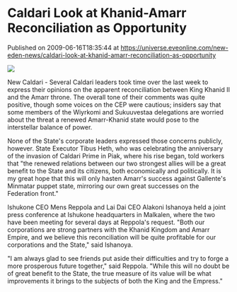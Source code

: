 # Caldari Look at Khanid-Amarr Reconciliation as Opportunity
Published on 2009-06-16T18:35:44 at https://universe.eveonline.com/new-eden-news/caldari-look-at-khanid-amarr-reconciliation-as-opportunity

![](http://www.eve-mercury.net/images/mercurybanner.png)  
  
New Caldari - Several Caldari leaders took time over the last week to express their opinions on the apparent reconciliation between King Khanid II and the Amarr throne. The overall tone of their comments was quite positive, though some voices on the CEP were cautious; insiders say that some members of the Wiyrkomi and Sukuuvestaa delegations are worried about the threat a renewed Amarr-Khanid state would pose to the interstellar balance of power.

None of the State's corporate leaders expressed those concerns publicly, however. State Executor Tibus Heth, who was celebrating the anniversary of the invasion of Caldari Prime in Piak, where his rise began, told workers that "the renewed relations between our two strongest allies will be a great benefit to the State and its citizens, both economically and politically. It is my great hope that this will only hasten Amarr's success against Gallente's Minmatar puppet state, mirroring our own great successes on the Federation front."

Ishukone CEO Mens Reppola and Lai Dai CEO Alakoni Ishanoya held a joint press conference at Ishukone headquarters in Malkalen, where the two have been meeting for several days at Reppola's request. "Both our corporations are strong partners with the Khanid Kingdom and Amarr Empire, and we believe this reconciliation will be quite profitable for our corporations and the State," said Ishanoya.

"I am always glad to see friends put aside their difficulties and try to forge a more prosperous future together," said Reppola. "While this will no doubt be of great benefit to the State, the true measure of its value will be what improvements it brings to the subjects of both the King and the Empress."
